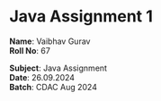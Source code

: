 # Java Assignment 1

**Name**: Vaibhav Gurav  
**Roll No**: 67

**Subject**: Java Assignment  
**Date**: 26.09.2024  
**Batch**: CDAC Aug 2024  
